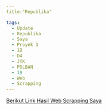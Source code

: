 ```yaml
---
title:"Republika"

tags:
  - Update 
  - Republika 
  - Saya 
  - Proyek 1 
  - 1B
  - D4
  - JTK 
  - POLBAN 
  - 19 
  - Web
  - Scrapping
---
```

 <a href="Republika.html"><u>Berikut Link Hasil Web Scrapping Saya</u></a>